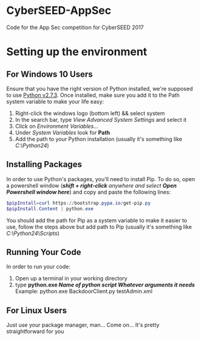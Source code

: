 # CyberSEED-AppSec
Code for the App Sec competition for CyberSEED 2017


# Setting up the environment
## For Windows 10 Users
Ensure that you have the right version of Python installed, we're supposed to use [Python v2.7.3](https://www.python.org/download/releases/2.7.3/).
Once installed, make sure you add it to the Path system variable to make your life easy:
1. Right-click the windows logo (bottom left) && select system
2. In the search bar, type *View Advanced System Settings* and select it
3. Click on *Environment Variables...* 
4. Under *System Variables* look for **Path**
5. Add the path to your Python installation (usually it's something like *C:\Python24*)

## Installing Packages
In order to use Python's packages, you'll need to install Pip. To do so, open a powershell window (***shift + right-click** anywhere and select **Open Powershell window here***) and copy and paste the following lines:
```powershell
$pipInstall=curl https://bootstrap.pypa.io/get-pip.py
$pipInstall.Content | python.exe
```
You should add the path for Pip as a system variable to make it easier to use, follow the steps above but add path to Pip (usually it's something like *C:\Python24\Scripts*)

## Running Your Code
In order to run your code:
1. Open up a terminal in your working directory
2. type **python.exe *Name of python script* *Whatever arguments it needs***
Example:
python.exe BackdoorClient.py testAdmin.xml


## For Linux Users
Just use your package manager, man... Come on... It's pretty straightforward for you
